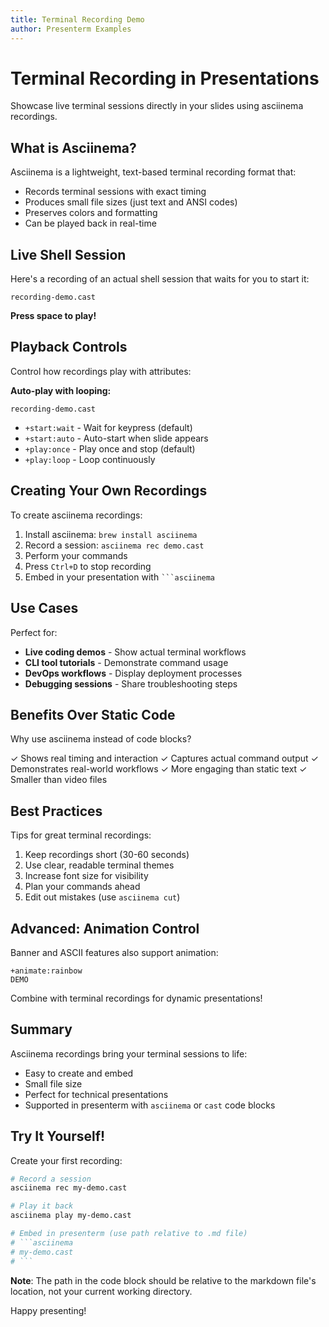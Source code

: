 ```yaml
---
title: Terminal Recording Demo
author: Presenterm Examples
---
```


# Terminal Recording in Presentations

Showcase live terminal sessions directly in your slides using asciinema recordings.

<!-- end_slide -->

## What is Asciinema?

Asciinema is a lightweight, text-based terminal recording format that:

- Records terminal sessions with exact timing
- Produces small file sizes (just text and ANSI codes)
- Preserves colors and formatting
- Can be played back in real-time

<!-- end_slide -->

## Live Shell Session

Here's a recording of an actual shell session that waits for you to start it:

```asciinema +start:wait +play:once
recording-demo.cast
```

**Press space to play!**

<!-- end_slide -->

## Playback Controls

Control how recordings play with attributes:

**Auto-play with looping:**
```cast +start:auto +play:loop
recording-demo.cast
```

- `+start:wait` - Wait for keypress (default)
- `+start:auto` - Auto-start when slide appears
- `+play:once` - Play once and stop (default)
- `+play:loop` - Loop continuously

<!-- end_slide -->

## Creating Your Own Recordings

To create asciinema recordings:

1. Install asciinema: `brew install asciinema`
2. Record a session: `asciinema rec demo.cast`
3. Perform your commands
4. Press `Ctrl+D` to stop recording
5. Embed in your presentation with ` ```asciinema `

<!-- end_slide -->

## Use Cases

Perfect for:

- **Live coding demos** - Show actual terminal workflows
- **CLI tool tutorials** - Demonstrate command usage
- **DevOps workflows** - Display deployment processes
- **Debugging sessions** - Share troubleshooting steps

<!-- end_slide -->

## Benefits Over Static Code

Why use asciinema instead of code blocks?

✓ Shows real timing and interaction
✓ Captures actual command output
✓ Demonstrates real-world workflows
✓ More engaging than static text
✓ Smaller than video files

<!-- end_slide -->

## Best Practices

Tips for great terminal recordings:

1. Keep recordings short (30-60 seconds)
2. Use clear, readable terminal themes
3. Increase font size for visibility
4. Plan your commands ahead
5. Edit out mistakes (use `asciinema cut`)

<!-- end_slide -->

## Advanced: Animation Control

Banner and ASCII features also support animation:

```banner:slant
+animate:rainbow
DEMO
```

Combine with terminal recordings for dynamic presentations!

<!-- end_slide -->

## Summary

Asciinema recordings bring your terminal sessions to life:

- Easy to create and embed
- Small file size
- Perfect for technical presentations
- Supported in presenterm with `asciinema` or `cast` code blocks

<!-- end_slide -->

## Try It Yourself!

Create your first recording:

```bash
# Record a session
asciinema rec my-demo.cast

# Play it back
asciinema play my-demo.cast

# Embed in presenterm (use path relative to .md file)
# ```asciinema
# my-demo.cast
# ```
```

**Note**: The path in the code block should be relative to the markdown file's location, not your current working directory.

Happy presenting!
